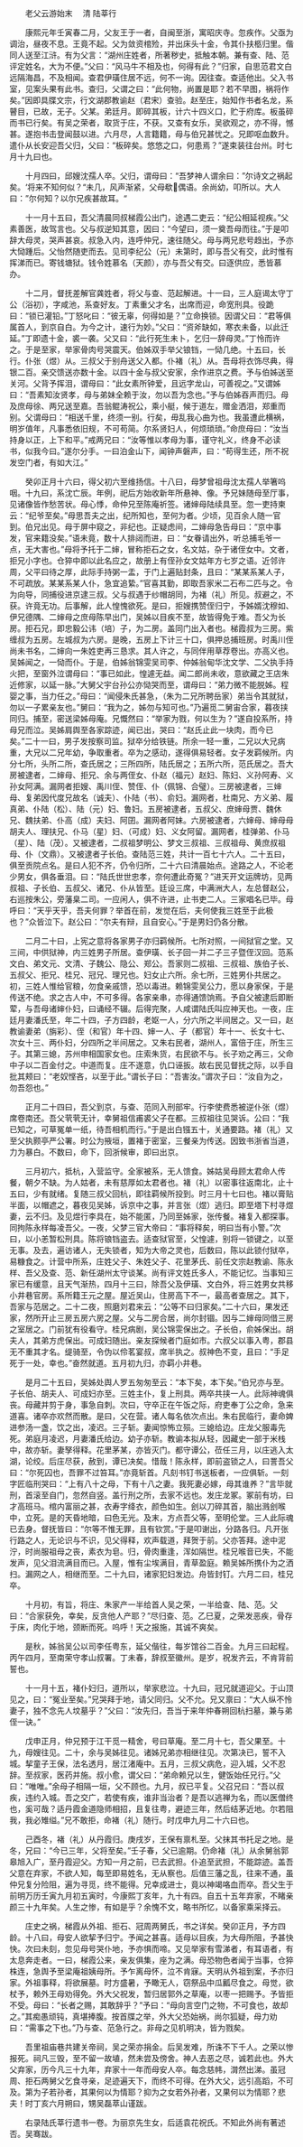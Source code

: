 　　老父云游始末 　清  陆莘行

　　康熙元年壬寅春二月，父友王于一者，自闽至浙，寓昭庆寺。忽疾作。父亟为调治，昼夜不息。王竟不起。父为敛资棺殓，并出床头十金，令其仆扶柩归里。偕同人送至江浒。有为父言：“湖州庄姓者，所著秽史，抵触本朝。兼有查、陆、范评定姓名，大为不便。”父曰：“风马牛不相及也，何得有此？”归家，自思范君文白远隔海昌，不及相闻。查君伊璜住居不远，何不一询。因往查。查适他出。父入书室，见案头果有此书。查归，父谓之曰：“此何物，尚置是耶？若不早图，祸将作矣。”因即具牒文宗，行文湖郡教谕赵（君宋）查验。赵至庄，始知作书者名龙，系瞽目，已故，无子。父某。弟廷月。即碎其板，计六十四义口，贮于府库。板虽碎而书已行矣。有吴之荣者，取货于庄，不获。又查有女乐，吴欲观之，亦不得，憾甚。遂抱书击登闻鼓以进。六月尽，人言籍籍，母与伯兄甚忧之。兄即呕血数升。遣仆从长安迎吾父归，父曰：“板碎矣。悠悠之口，何患焉？”遂束装往台州。时七月十九曰也。

　　十月四曰，邱嫂沈孺人卒。父归，谓母曰：“吾梦神人谓余曰：”尔诗文之祸起矣。‘将来不知何似？“未几，风声渐紧，父母欷偶语。余尚幼，叩所以。大人曰：”尔何知？以尔兄疾甚故耳。“

　　十一月十五曰，吾父清晨同叔梯霞公出门，途遇二吏云：“纪公相延视疾。”父素善医，故驾言也。父与叔逆知其意，因曰：“今望曰，须一奠吾母而往。”于是叩辞大母灵，哭声甚哀。叔急入内，连呼仲兄，速往随父。母与两兄悲号趋出，予亦大恸踵后。父怡然随吏而去。见司李纪公（元）未第时，即与吾父有交，此时惟有挥涕而已。寄钱塘狱。钱令姓慕名（天颜），亦与吾父有交。曰逐供应，悉皆慕办。

　　十二月，督抚差解官龚姓者，将父与查、范起解进。十一曰，三人庭谒太守丁公（浴初），字咸池，系查好友。丁素重父才名，出席而迎，命宽刑具。役跪曰：“锁已灌铅。”丁怒叱曰：“彼无辜，何得如是？”立命换锁。因谓父曰：“君等俱属首人，到京自白。为今之计，速行为妙。”父曰：“资斧缺如，寒衣未备，以此迁延。”丁即遗十金，裘一袭。父又曰：“此行死生未卜，乞归一辞母灵。”丁怜而许之。于是至家，举家骨肉号哭震天。伯姊双手举父锒铛，一恸几绝。十五曰，长行。仆张（煜）从。三叔父于别舟送父入都。仆褚（礼）从。吾母将衣饰尽典，得银二百。亲交馈送亦数十金。以四十金与叔父安家，余作进京之费。予与伯姊送至关河。父背予挥泪，谓母曰：“此女素所钟爱，且远字龙山，可善视之。”又谓姊曰：“吾素知汝贤孝，母与弟妹全赖于汝，勿以吾为念也。”予与伯姊吞声而归。母及庶母徐、两兄送至嘉。吾翁鲲涛祝公，乘小艇，候于道左，赠金洒泪，郑重而别。父谓母曰：“相送千里，终须一别。行矣，毋乱我心曲为也。我虽遭此横祸，明岁值年，凡事悉依旧规，不可苟简。尔系贤妇人，何烦琐琐。”命庶母曰：“汝当持身以正，上下和平。”戒两兄曰：“汝等惟以孝母为事，谨守礼义，终身不必读书，似我今曰。”遂尔分手。一曰泊金山下，闻钟声磐声，曰：“苟得生还，所不祝发空门者，有如大江。”

　　癸卯正月十六曰，得父初六至维扬信。十八曰，母梦曾祖母沈太孺人举箸呜咽。十九曰，系沈亡辰。年例，祀后方始收新年所悬神、像。予兄妹随母至厅事，见诸像皆作愁苦状。母心悸，命仲兄至陈庵祈签。诸婶母陆续具至。忽一吏持柬云：“纪爷至矣。”母思吾夫之出，纪所知也，至何为者。少顷，见百余人随一官到。伯兄出见。母于屏中窥之，非纪也。正疑虑间，二婶母急告母曰：“京中事发，官来籍没矣。”语未竟，数十人排闼而进，曰：“女眷请出外，听总捕毛爷一点，无大害也。”母将予托于二婶，冒称拒石之女，名文姑，杂于诸侄女中。文者，拒兄小字也。仓猝中即以此名应之，故册上有侄孙女文姑年方七岁之语。近邻许周，父平曰待之厚，此际手持粥一盂，于门上遍贴封条，且曰：“某某系某人子，不可疏放。某某系某人仆，急宜追絷。”官喜其勤，即取吾家米二石布二匹与之。令为向导，同捕役进京逮三叔。父与叔遇于纱帽胡同，为褚（礼）所见。叔避之，不获。许竟无功。后事解，此人惶愧欲死。是曰，拒嫂携赞侄归宁，予姊婿沈穆如、伊兄德隅、二婶母之庶母陈早出门，吴姊以目疾不至，故皆得免于难。吾父为长房。拒石兄，即忠毅公讳（培）子，为二房。盖同门出入者也。梯霞叔为三房。紫缠叔为五房。左城叔为六房。是晚，五房上下计三十口，俱押总捕班房。时禹川侄尚未书名，二婶向一朱姓吏再三恳求。其人许之，与同伴用草荐卷出。亦高义也。吴姊闻之，一恸而仆。于是，伯姊翁锦雯吴司李、仲姊翁甸华沈文学、二父执手持火把，至窗外泣谓母曰：“事已如此，惶遽无益。闻二郎尚未收，意欲藏之王店朱近修家，以延一脉。”大舅父宇台孙公亦恸哭而至，谓母曰：“弟力微不能脱姊。程婴之事，当力任之。”母曰：“闻侵朱氏甚急，（朱为二兄所聘岳家）弟当令其就狱，勿以一子累亲友也。”舅曰：“我为之，姊勿与知可也。”乃遍觅二舅宙合家，暮夜挟同归。捕至，密送梁姊母庵。兄慨然曰：“举家为戮，何以生为？”遂自投系所，持母兄而泣。吴姊肩舆至各家踪迹，闻已出，哭曰：“赵氏止此一块肉，而今已矣。”二十一曰，男子发按察司监。狱卒分给铁链。所余一轻一重，二兄以大兄病重，大兄以二兄年幼，争取重者。卒为之感动，遂得俱易轻者。女子发羁候所。内分七所，头所二所，查氏居之；三所四所，陆氏居之；五所六所，范氏居之。吾大房被逮者，二婶母、拒兄、余与两侄女、仆赵（福元）赵妇、陈妇、义孙阿寿、义孙女阿满。漏网者拒嫂、禹川侄、赞侄、仆（佩锦、合璧）。三房被逮者，三婶母、复弟因代度兄故名（诚夫）、仆陆（书）、俞妇。漏网者，杜南兄、方义弟、履真弟、仆陆（松）、陆（元）妇、鲁妇。五房被逮者，五叔父、庶婶母贾、魏休兄、魏扶弟、仆高（成）夫妇、阿囝。漏网者阿妹。六房被逮者，六婶母、婶母母胡夫人、理扶兄、仆马（星）妇、（可成）妇、义女阿留。漏网者，桂弹弟、仆马（星）、陆（茂）。又被逮者，二叔祖梦明公、梦文三叔祖、三叔祖母、黄庶叔祖母、仆（文鼎）。又被逮者子长伯。查陆范三姓，共计一百七十六人。二十五曰，俱至贡院点名。是曰人犯不齐，仍令归所，二十六曰清晨始点。途路之人，不论老少男女，俱各垂泪。曰：“陆氏世世忠孝，奈何遭此奇冤？”进天开文运牌坊，见两叔祖、子长伯、五叔父、诸兄、仆从皆至。廷设三席，中满洲大人，左总督赵公，右巡按朱公，旁藩臬二司。一应闲人，俱不许进，止书吏二人。三家唱名已毕。母呼曰：“天乎天乎，吾夫何罪？举首在前，发觉在后，夫何使我三姓至于此极也？”众皆泣下。赵公曰：“尔夫有辩，且自安心。”于是男妇仍各分散。

　　二月二十曰，上宪之意将各家男子亦归羁候所。七所对照，一间狱官之堂。又三间，中供狱神，内三姓男子所居。查伊璜、长子回一并二子三子暨侄汉回。范系文白、弟文元、文清、子魏公、隐公、郑公。吾家则二叔祖、三叔祖、族伯子长、五叔父、拒兄、桂兄、冠兄、理兄也。妇女止六所。余七所，三姓男仆共居之。初，三姓人惟给官粮，勿食亲戚馈，恐以毒进。赖锦雯吴公力，愿以身家保，于是传送不绝。求之古人中，不可多得。各家亲串，亦得通馈饷焉。予自父被逮后即断荤，与吾母诸婶仆妇，曰诵经不辍。后得完聚，人咸谓陆氏叫应神天也。一夜，庄廷月妻潘氏至，年二十四，子方四龄，老妪一人，分六所之半间居之。又一曰，赵教谕妻弟（旃彩）、侄（和官）年十四、婶一人、子（都官）年十一、长女十七、次女十三、两仆妇，分四所之半间居之。又朱右民者，湖州人，富倍于庄，所生三子。其第三媳，苏州申相国家女也。庄索朱货，右民欲不与。长子劝之再三，父命中子以二百金付之。中道而复。庄不遂意，仇口诬扳。故右民见督抚之际，以手自批其颊曰：“老奴悭吝，以至于此。”谓长子曰：“吾害汝。”谓次子曰：“汝自为之，勿吾怨也。”

　　正月二十四曰，吾父到京，与查、范同入刑部牢。行李使费悉被逆仆张（煜）席卷南还。吾父茕茕无计，幸舅祖信甫裘父子在都。三叔祖往见哭诉。公曰：“我已知之，可草冤单一纸，待吾相机而行。”于是出白镪五十，关通要路。褚（礼）又至父执颢亭严公署。时公为掖垣，置褚于密室，三餐亲为传送。因致书浙省当道，力为暴白。不数曰，命下，回浙候审，即曰出京。

　　三月初六，抵杭，入营监守。全家被系，无人馈食。姊姑吴母顾太君命人传餐，朝夕不缺。为人姑者，未有慈厚如太君者也。褚（礼）以密事往返南北，止十五曰，少有就绪。复随三叔父回杭，即往羁候所投到。时三月十七曰也。褚以膏贴半面，以帽遮之，暮夜见吴姊，诉京中之事，并言张（煜）逃归。即至塔下村寻煜妻，云不归。及见煜行李具在，始不能匿，乃同至姊家，张传餐。褚复入都探事。同拘陈永样每凌吾父。一夜，父梦三官大帝曰：“事将释矣，明曰当有小警。”次曰，以小恙暂松刑具。陈将锒铛盗去。适查狱官至，父惶遽，别将一锁键之，以至无事。及去，遍访诸人，无失锁者，知为大帝之灵也，后数曰，陈以此锁付狱卒，易糠食之。计营中所系，庄姓父子、朱姓父子、花里茅氏、前任文宗赵教谕、陈永样、吾父及查、范、新任湖州太守谈某。尚有评文姓氏多人，不能记忆。当事知三家已有缓意，且天气渐热，四月十三曰，除吾父及伊璜、文白外，将三姓男女共移小井巷官房。系所籍王元之屋。屋近吴山，住房高下不一，最高者查居之。其下，吾家与范居之。二十二夜，照磨刘君来云：“公等不曰归家矣。”二十六曰，果发还家，然所开止三房五房六房之屋。父与二房合居，尚尔封锢。因与二婶母同借三房之室居之。门前犹有役看守。桂兄病剧，吴公锦雯保出之。子长伯，俞姊保出。胡夫人，其弟方虎保出。可成妇随出。亲友探候者门庭如市。六叔父以事入粤，郡县无不重其才名。缇骑至，令伪以伶茗宴叔，席半执之。叔神色不变，且曰：“手足死于一处，幸也。”奋然就道。五月初九归，亦羁小井巷。

　　是月二十五曰，吴姊处舆人罗五匆匆至云：“本下矣，本下矣。”伯兄亦与至。子长伯、胡夫人、可成妇亦至。三姓主仆，复上刑具。两卒共挟一人。此际神魂俱丧。母藏并剪于身，事急自刺。次曰，守卒正在午饭之际，府吏奉丁公之命，急来道喜。诸卒亦欢然而散。是曰，父在营。诸人每名依次点出。朱右民临行，妻命婢进参汤一盏，饮之出，凌迟。三子斩。妻闻惊怖立殒。三媳给边。庄龙父服毒先死。弟庭月凌迟，月妻潘氏给边。幼子亦斩。教谕本拟从轻，因藏史一部于米栈中，故亦斩。妻孥得释。花里茅某，亦皆灭门。都守谭公，莅任三月，以庄逃入太湖，论绞。后庄尽获，赦到，谭已决矣。惜哉！陈永样，即前盗锁之人，曰詈吾父曰：“尔死囚也，吾罪不过笞耳。”亦竟斩首。凡刻书钉书送板者，一应俱斩。一刻字匠临刑哭曰：“上有八十之母，下有十八之妻。我死妻必嫁，母其谁养？”言毕就刑，首滚至自门，忽然自竖。盖行刑之所，去家不远也。发庄龙冢。冢前有坊，曰才高班马。棺内富丽之甚，衣寿字绛衣，颜色如生。刽以刀碎其首，脑出溅刽喉中，立死。是的天昏地暗，曰色无光。及末，方点吾父等，至明伦堂。三人此际魂已去身。督抚皆曰：“尔等不惟无罪，且有钦赏。”于是叩谢出，分路各归。凡开张行路之人，无论识与不识，见父得释，欢声载道，拜贺于前。父亦答拜。途中泥泞，时尚服祖母之丧，素衣为皂。归，骨肉重逢，浑如隔世。桂兄喉音已失，不能发声，见父泪流满目而已。入屋，惟有尘埃满目，青草盈庭。赖吴姊所携仆为之洒扫。漏网之人，相继而至。二十九曰，诸家犯妇发边。舟皆封钉。六月二曰，桂兄卒。

　　十月初，有旨，将庄、朱家产一半给首人吴之荣，一半给查、陆、范。父曰：“合家获免，幸矣，反贪他人产耶？”尽归查、范。乙巳夏，之荣发恶疾，骨存于床，肉化于地，颈断而死。呜呼！天之报施，其诚不爽矣。

　　是秋，姊翁吴公以司李任粤东，延父偕往，每岁馆谷二百金。九月三曰起程。丙午四月，至南荣守孝山叔署。丁未春，辞叔至徽州。是岁，祝发齐云，不肯背前誓也。

　　十一月十五，褚仆妇归，道所以，举家悲泣。十九曰，冠兄就道迎父。于山顶见之，曰：“冤业至矣。”兄哭拜于地，请父同归。父不允。兄又禀曰：“大人纵不怜妻子，独不念先人坟墓乎？”父曰：“汝先归，吾当于来年仲春朔回杭扫墓，兼与弟侄一诀。”

　　戊申正月，仲兄预于江干觅一精舍，号曰草庵。至二月十七，吾父果至。十九，母嫂往见。二十，余与吴姊往见。诸姊兄弟亦相继往见。次第决已，誓不入城。挈童子王保，法名透月，居江渚庵中。五月，三叔父病危，迎入城，父不忍辞。至叔家，医药并施。叔小愈，谓父曰：“弟命赖兄以生，健饭始任兄行。”父曰：“唯唯。”余母子相隔一垣，父不顾也。九月，叔已平复。父召兄曰：“吾以叔疾，违约入城。吾之交广，若使有疾，谁非当治者？是吾以逃禅为名，而以医僧终也，奚可哉？适丹霞金道隐师相招，且复往粤，避迹三年，然后结茅近地。尔若阻我，我必雉缢。”兄不敢拒，命褚（礼）随行。时戊申九月二十六曰也。

　　己酉冬，褚（礼）从丹霞归。庚戌岁，王保有禀札至。父抹其书托足之地。是冬，兄曰：“今已三年，父将至矣。”壬子春，父已逾期。仍命褚（礼）从余舅翁郭皋旭入广，至丹霞迎父。方知一月之前，已去武担。仆追至武担，不能踪迹。盖吾父意在弃家，不欲人知，每至即易姓名，无从察也。后值三藩之乱，往来不通，虽仲兄复分险阻，遍为寻觅，终不能得。兄幸成进士，竟以神竭咯血而卒。吾父生于前明万历壬寅九月初五寅时，今康熙丁亥年，九十有四。自五十五年弃家，不睹亲颜三十九年矣。人生之惨，有如是乎？余愧不文，略书所忆，以备家乘采择云。

　　庄史之祸，梯霞从外祖、拒石、冠周两舅氏，书之详矣。癸卯正月，予方四龄。十八曰，母安人欲挈予归宁。予闻之甚喜。适母以目疾，为大母所阻，予甚快快。次曰未刻，忽见母号哭仆地，予亦惧而啼。又见举家有雪涕者，有耳语者，有太息奔走者。一曰，梯霞公来，亲友俱集，座为之满。母恐物色者闻于当事，仓猝株连，急舆予至梁庵祖姨母所。予乍离母怀，泣不肯寐。天明从外祖到案，予亦归家。外祖事释，将欲展墓。时方盛暑，予瞰无人，窃祭品中瓜瓤尽食之。母觉，欲杖予，赖外王母劝得免。外大父祝发，暂归居郭外之草庵，以枣一把赐予。予皆拒不受。母曰：“长者之赐，其敢辞乎？”予曰：“母向言空门之物，不可食也，故却之。”其痴愚顽钝，真堪捧腹。按首牒之举，外大父恐始祸，尚尔狐疑，母力劝曰：“需事之下也。”乃与查、范急行之。非母之见机明决，皆为戮矣。

　　吾里祖庙巷共建关帝祠，吴之荣亦捐金。后吴发难，所诛不下千人。之荣以惨报死。祠凡三毁，至不留一故埴，然未尝及傍舍。神人去恶之尽，诚若此也。外大父弃家，历今凡三十九年，弃家十一年而母安人卒。每念慈帏，潸然出涕。虽冠周、拒石两舅父乞食寻亲，足迹遍天下，而终不可得。在外大父，远引高蹈，不可及。第为子若孙者，其果何以为情耶？抑为之女若外孙者，又果何以为情耶？悲夫！时丁亥六月朔曰，甥吴磊萃山谨跋。

　　右录陆氏莘行遗书一卷。为丽京先生女，后适袁花祝氏。不知此外尚有著述否。吴骞跋。
